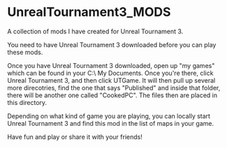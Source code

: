 # UnrealTournament3_MODS
A collection of mods I have created for Unreal Tournament 3.

You need to have Unreal Tournament 3 downloaded before you can play these mods.

Once you have Unreal Tournament 3 downloaded, open up "my games" which
can be found in your C:\ My Documents. Once you're there, click 
Unreal Tournament 3, and then click UTGame. It will then pull up
several more direcotries, find the one that says "Published" and
inside that folder, there will be another one called "CookedPC". 
The files then are placed in this directory.

Depending on what kind of game you are playing, you can locally
start Unreal Tournament 3 and find this mod in the list of maps
in your game.

Have fun and play or share it with your friends!
